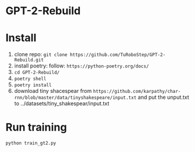# GPT-2-Rebuild

# Install
1. clone repo: `git clone https://github.com/TuRoboStep/GPT-2-Rebuild.git`
2. install poetry: follow: `https://python-poetry.org/docs/`
3. `cd GPT-2-Rebuild/`
4. `poetry shell`
5. `poetry install`
6. download tiny shacespear from `https://github.com/karpathy/char-rnn/blob/master/data/tinyshakespeare/input.txt` and put the unput.txt to ../datasets/tiny_shakespear/input.txt

# Run training
`python train_gt2.py`
